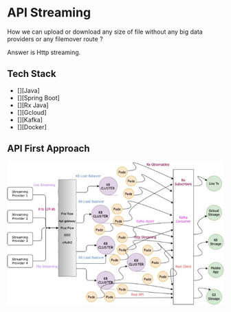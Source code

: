 # API Streaming

 How we can upload or download any size of file without any big data providers or any filemover route ?
 
 Answer is Http streaming.
 

## Tech Stack

- [][Java]
- [][Spring Boot]
- [][Rx Java]
- [][Gcloud]
- [][Kafka]
- [][Docker]



## API First Approach

![Alt text](/spec/Api.streaming.jpg?raw=true "File Streaming")